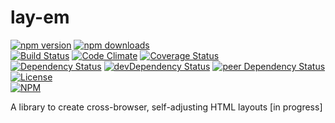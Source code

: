 # lay-em

[![npm version](https://badge.fury.io/js/lay-em.svg)](https://badge.fury.io/js/lay-em)
[![npm downloads](https://img.shields.io/npm/dt/lay-em.svg)](https://www.npmjs.com/package/lay-em)  
[![Build Status](https://travis-ci.org/myTerminal/lay-em.svg?branch=master)](https://travis-ci.org/myTerminal/lay-em)
[![Code Climate](https://codeclimate.com/github/myTerminal/lay-em.png)](https://codeclimate.com/github/myTerminal/lay-em)
[![Coverage Status](https://img.shields.io/coveralls/myTerminal/lay-em.svg)](https://coveralls.io/r/myTerminal/lay-em?branch=master)  
[![Dependency Status](https://david-dm.org/myTerminal/lay-em.svg)](https://david-dm.org/myTerminal/lay-em)
[![devDependency Status](https://david-dm.org/myTerminal/lay-em/dev-status.svg)](https://david-dm.org/myTerminal/lay-em#info=devDependencies)
[![peer Dependency Status](https://david-dm.org/myTerminal/lay-em/peer-status.svg)](https://david-dm.org/myTerminal/lay-em#info=peerDependencies)  
[![License](https://img.shields.io/github/license/myTerminal/lay-em.svg)](https://opensource.org/licenses/MIT)  
[![NPM](https://nodei.co/npm/lay-em.png?downloads=true&downloadRank=true&stars=true)](https://nodei.co/npm/lay-em/)

A library to create cross-browser, self-adjusting HTML layouts [in progress]
